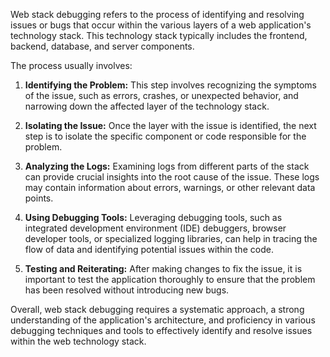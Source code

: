 Web stack debugging refers to the process of identifying and resolving issues or bugs that occur within the various layers of a web application's technology stack. This technology stack typically includes the frontend, backend, database, and server components. 

The process usually involves:

1. **Identifying the Problem:** This step involves recognizing the symptoms of the issue, such as errors, crashes, or unexpected behavior, and narrowing down the affected layer of the technology stack.

2. **Isolating the Issue:** Once the layer with the issue is identified, the next step is to isolate the specific component or code responsible for the problem.

3. **Analyzing the Logs:** Examining logs from different parts of the stack can provide crucial insights into the root cause of the issue. These logs may contain information about errors, warnings, or other relevant data points.

4. **Using Debugging Tools:** Leveraging debugging tools, such as integrated development environment (IDE) debuggers, browser developer tools, or specialized logging libraries, can help in tracing the flow of data and identifying potential issues within the code.

5. **Testing and Reiterating:** After making changes to fix the issue, it is important to test the application thoroughly to ensure that the problem has been resolved without introducing new bugs.

Overall, web stack debugging requires a systematic approach, a strong understanding of the application's architecture, and proficiency in various debugging techniques and tools to effectively identify and resolve issues within the web technology stack.
